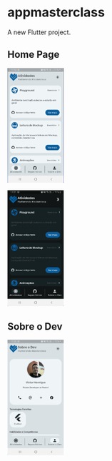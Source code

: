 # appmasterclass

A new Flutter project.

## Home Page
<p align="left">
  <img alt="HomePage" src="assets\images\tela_home.png" width="25%">
</p>

<p align="left">
  <img alt="HomePageDark" src="assets\images\tela_home_dark.png" width="25%">
</p>


## Sobre o Dev
<p align="left">
  <img alt="SobreDev" src="assets\images\tela_sobre_dev.png" width="25%">
</p>
